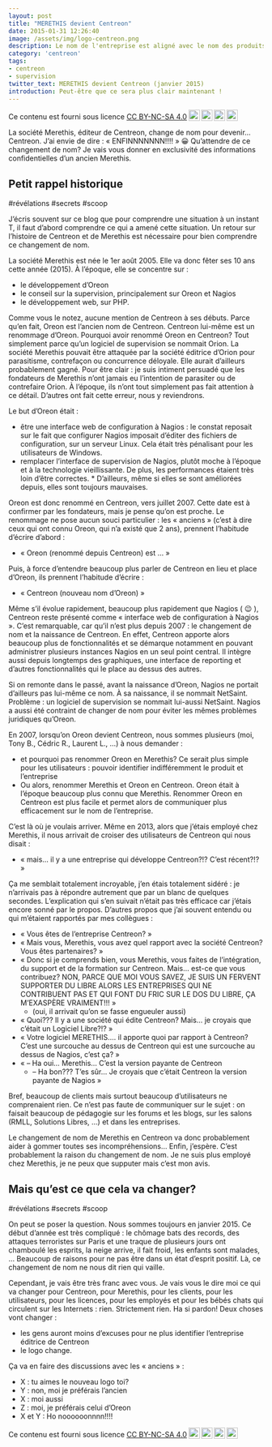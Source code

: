 ```yaml
---
layout: post
title: "MERETHIS devient Centreon"
date: 2015-01-31 12:26:40
image: /assets/img/logo-centreon.png
description: Le nom de l'entreprise est aligné avec le nom des produits
category: 'centreon'
tags:
- centreon
- supervision
twitter_text: MERETHIS devient Centreon (janvier 2015)
introduction: Peut-être que ce sera plus clair maintenant !
---
```


Ce contenu est fourni sous licence [CC BY-NC-SA 4.0](https://creativecommons.org/licenses/by-nc-sa/4.0/deed.fr)<img style="height:22px!important;margin-left:3px;vertical-align:text-bottom;" src="https://mirrors.creativecommons.org/presskit/icons/cc.svg?ref=chooser-v1"><img style="height:22px!important;margin-left:3px;vertical-align:text-bottom;" src="https://mirrors.creativecommons.org/presskit/icons/by.svg?ref=chooser-v1"><img style="height:22px!important;margin-left:3px;vertical-align:text-bottom;" src="https://mirrors.creativecommons.org/presskit/icons/nc.svg?ref=chooser-v1"><img style="height:22px!important;margin-left:3px;vertical-align:text-bottom;" src="https://mirrors.creativecommons.org/presskit/icons/sa.svg?ref=chooser-v1">

La société Merethis, éditeur de Centreon, change de nom pour devenir… Centreon. J’ai envie de dire : « ENFINNNNNNN!!!! » 😀 Qu’attendre de ce changement de nom? Je vais vous donner en exclusivité des informations confidentielles d’un ancien Merethis.

## Petit rappel historique

#révélations #secrets #scoop

J’écris souvent sur ce blog que pour comprendre une situation à un instant T, il faut d’abord comprendre ce qui a amené cette situation. Un retour sur l’histoire de Centreon et de Merethis est nécessaire pour bien comprendre ce changement de nom.

La société Merethis est née le 1er août 2005. Elle va donc fêter ses 10 ans cette année (2015). À l’époque, elle se concentre sur :

* le développement d’Oreon
* le conseil sur la supervision, principalement sur Oreon et Nagios
* le développement web, sur PHP.

Comme vous le notez, aucune mention de Centreon à ses débuts. Parce qu’en fait, Oreon est l’ancien nom de Centreon. Centreon lui-même est un renommage d’Oreon. Pourquoi avoir renommé Oreon en Centreon? Tout simplement parce qu’un logiciel de supervision se nommait Orion. La société Merethis pouvait être attaquée par la société éditrice d’Orion pour parasitisme, contrefaçon ou concurrence déloyale. Elle aurait d’ailleurs probablement gagné. Pour être clair : je suis intiment persuadé que les fondateurs de Merethis n’ont jamais eu l’intention de parasiter ou de contrefaire Orion. À l’époque, ils n’ont tout simplement pas fait attention à ce détail. D’autres ont fait cette erreur, nous y reviendrons.

Le but d’Oreon était :

* être une interface web de configuration à Nagios : le constat reposait sur le fait que configurer Nagios imposait d’éditer des fichiers de configuration, sur un serveur Linux. Cela était très pénalisant pour les utilisateurs de Windows.
* remplacer l’interface de supervision de Nagios, plutôt moche à l’époque et à la technologie vieillissante. De plus, les performances étaient très loin d’être correctes. * D’ailleurs, même si elles se sont améliorées depuis, elles sont toujours mauvaises.

Oreon est donc renommé en Centreon, vers juillet 2007. Cette date est à confirmer par les fondateurs, mais je pense qu’on est proche. Le renommage ne pose aucun souci particulier : les « anciens » (c’est à dire ceux qui ont connu Oreon, qui n’a existé que 2 ans), prennent l’habitude d’écrire d’abord :

* « Oreon (renommé depuis Centreon) est … »

Puis, à force d’entendre beaucoup plus parler de Centreon en lieu et place d’Oreon, ils prennent l’habitude d’écrire :

* « Centreon (nouveau nom d’Oreon) »

Même s’il évolue rapidement, beaucoup plus rapidement que Nagios ( 😉 ), Centreon reste présenté comme « interface web de configuration à Nagios ». C’est remarquable, car qu’il n’est plus depuis 2007 : le changement de nom et la naissance de Centreon. En effet, Centreon apporte alors beaucoup plus de fonctionnalités et se démarque notamment en pouvant administrer plusieurs instances Nagios en un seul point central. Il intègre aussi depuis longtemps des graphiques, une interface de reporting et d’autres fonctionnalités qui le place au dessus des autres.

Si on remonte dans le passé, avant la naissance d’Oreon, Nagios ne portait d’ailleurs pas lui-même ce nom. À sa naissance, il se nommait NetSaint. Problème : un logiciel de supervision se nommait lui-aussi NetSaint. Nagios a aussi été contraint de changer de nom pour éviter les mêmes problèmes juridiques qu’Oreon.

En 2007, lorsqu’on Oreon devient Centreon, nous sommes plusieurs (moi, Tony B., Cédric R., Laurent L., …) à nous demander :

* et pourquoi pas renommer Oreon en Merethis? Ce serait plus simple pour les utilisateurs : pouvoir identifier indifféremment le produit et l’entreprise
* Ou alors, renommer Merethis  et Oreon en Centreon. Oreon était à l’époque beaucoup plus connu que Merethis. Renommer Oreon en Centreon est plus facile et permet alors de communiquer plus efficacement sur le nom de l’entreprise.

C’est là où je voulais arriver. Même en 2013, alors que j’étais employé chez Merethis, il nous arrivait de croiser des utilisateurs de Centreon qui nous disait :

* « mais… il y a une entreprise qui développe Centreon?!? C’est récent?!? »

Ça me semblait totalement incroyable, j’en étais totalement sidéré : je n’arrivais pas à répondre autrement que par un blanc de quelques secondes. L’explication qui s’en suivait n’était pas très efficace car j’étais encore sonné par le propos. D’autres propos que j’ai souvent entendu ou qui m’étaient rapportés par mes collègues :

* « Vous êtes de l’entreprise Centreon? »
* « Mais vous, Merethis, vous avez quel rapport avec la société Centreon? Vous êtes partenaires? »
* « Donc si je comprends bien, vous Merethis, vous faites de l’intégration, du support et de la formation sur Centreon. Mais… est-ce que vous contribuez? NON, PARCE QUE MOI VOUS SAVEZ, JE SUIS UN FERVENT SUPPORTER DU LIBRE ALORS LES ENTREPRISES QUI NE CONTRIBUENT PAS ET QUI FONT DU FRIC SUR LE DOS DU LIBRE, ÇA M’EXASPÈRE VRAIMENT!!! »
  * (oui, il arrivait qu’on se fasse engueuler aussi)
* « Quoi??? Il y a une société qui édite Centreon? Mais… je croyais que c’était un Logiciel Libre?!? »
* « Votre logiciel MERETHIS…. il apporte quoi par rapport à Centreon? C’est une surcouche au dessus de Centreon qui est une surcouche au dessus de Nagios, c’est ça? »
* « – Ha oui… Merethis… C’est la version payante de Centreon
  * – Ha bon??? T’es sûr… Je croyais que c’était Centreon la version payante de Nagios »

Bref, beaucoup de clients mais surtout beaucoup d’utilisateurs ne comprenaient rien. Ce n’est pas faute de communiquer sur le sujet : on faisait beaucoup de pédagogie sur les forums et les blogs, sur les salons (RMLL, Solutions Libres, …) et dans les entreprises.

Le changement de nom de Merethis en Centreon va donc probablement aider à gommer toutes ses incompréhensions… Enfin, j’espère. C’est probablement la raison du changement de nom. Je ne suis plus employé chez Merethis, je ne peux que supputer mais c’est mon avis.
## Mais qu’est ce que cela va changer?

#révélations #secrets #scoop

On peut se poser la question. Nous sommes toujours en janvier 2015. Ce début d’année est très compliqué : le chômage bats des records, des attaques terroristes sur Paris et une traque de plusieurs jours ont chamboulé les esprits, la neige arrive, il fait froid, les enfants sont malades, … Beaucoup de raisons pour ne pas être dans un état d’esprit positif. Là, ce changement de nom ne nous dit rien qui vaille.

Cependant, je vais être très franc avec vous. Je vais vous le dire moi ce qui va changer pour Centreon, pour Merethis, pour les clients, pour les utilisateurs, pour les licences, pour les employés et pour les bébés chats qui circulent sur les Internets : rien. Strictement rien. Ha si pardon! Deux choses vont changer :

* les gens auront moins d’excuses pour ne plus identifier l’entreprise éditrice de Centreon
* le logo change.
 

Ça va en faire des discussions avec les « anciens » :

* X : tu aimes le nouveau logo toi?
* Y : non, moi je préférais l’ancien
* X : moi aussi
* Z : moi, je préférais celui d’Oreon
* X et Y : Ho noooooonnnn!!!!

Ce contenu est fourni sous licence [CC BY-NC-SA 4.0](https://creativecommons.org/licenses/by-nc-sa/4.0/deed.fr)<img style="height:22px!important;margin-left:3px;vertical-align:text-bottom;" src="https://mirrors.creativecommons.org/presskit/icons/cc.svg?ref=chooser-v1"><img style="height:22px!important;margin-left:3px;vertical-align:text-bottom;" src="https://mirrors.creativecommons.org/presskit/icons/by.svg?ref=chooser-v1"><img style="height:22px!important;margin-left:3px;vertical-align:text-bottom;" src="https://mirrors.creativecommons.org/presskit/icons/nc.svg?ref=chooser-v1"><img style="height:22px!important;margin-left:3px;vertical-align:text-bottom;" src="https://mirrors.creativecommons.org/presskit/icons/sa.svg?ref=chooser-v1">
